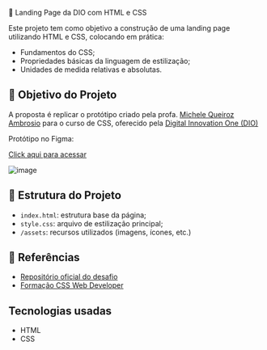 🚀 Landing Page da DIO com HTML e CSS

Este projeto tem como objetivo a construção de uma landing page utilizando HTML e CSS, colocando em prática:

- Fundamentos do CSS;
- Propriedades básicas da linguagem de estilização;
- Unidades de medida relativas e absolutas.

## 🎯 Objetivo do Projeto

A proposta é replicar o protótipo criado pela profa. [Michele Queiroz Ambrosio](https://github.com/micheleambrosio) para o curso de CSS, oferecido pela [Digital Innovation One (DIO)](https://www.dio.me/)

Protótipo no Figma:

[Click aqui para acessar](https://www.figma.com/file/3PiokoJj9IhGDnNiWAJbz7/DIO---Desafio-01?node-id=2%3A6) 

![image](https://user-images.githubusercontent.com/55519539/183538055-6cce606c-7d1d-4d15-a4be-ffeb5b37c956.png)

## 📂 Estrutura do Projeto

- `index.html`: estrutura base da página;
- `style.css`: arquivo de estilização principal;
- `/assets`: recursos utilizados (imagens, ícones, etc.)

## 🔗 Referências

- [Repositório oficial do desafio](https://github.com/digitalinnovationone/trilha-css-desafio-01)
- [Formação CSS Web Developer](https://web.dio.me/track/formacao-css-web-developer)

## Tecnologias usadas

- HTML
- CSS

